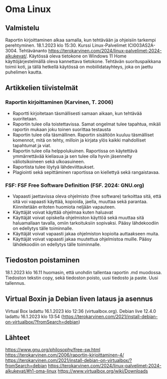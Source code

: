 # Oma Linux

## Valmistelu
Raportin kirjoittaminen alkaa samalla, kun tehtävään ja ohjeisiin tarkempi perehtyminen. 18.1.2023 klo 15:30. Kurssi Linux-Palvelimet ICI003AS2A-3004. Tehtävänanto https://terokarvinen.com/2024/linux-palvelimet-2024-alkukevat/.
Käytössä oleva tietokone on Windows 11 Home käyttöjärjestelmällä oleva kannettava tietokone. Tehtävän suorituspaikkana toimii koti, ja tällä hetkellä käytössä on mobiilidatayhteys, joka on jaettu puhelimen kautta.

## Artikkelien tiivistelmät
### Raportin kirjoittaminen (Karvinen, T. 2006)
- Raportti kirjoitetaan täsmällisesti samaan aikaan, kun tehtävää suoritetaan.
- Raportin tulee olla toistettavissa. Samat ongelmat tulee tapahtua, mikäli raportin mukaan joku toinen suorittaa testausta
- Raportin tulee olla täsmällinen. Raportin sisältöön kuuluu täsmälliset komennot, mitä on tehty, milloin ja kirjata ylös kaikki mahdolliset tapahtumat ja viat.
- Raportin tulee olla helppolukuinen. Raportissa on käytettävä ymmärrettävää kieliasua ja sen tulee olla hyvin jäsennelty väliotsikoineen sekä ulkoasuineen.
- Raportista tulee löytyä lähdeviittaukset.
- Plagiointi sekä sepittäminen raportissa on kiellettyä sekä rangaistavaa.

### FSF: FSF Free Software Definition (FSF. 2024: GNU.org)
- Vapaasti jaettavissa oleva ohjelmisto (free software) tarkoittaa sitä, että sitä voi vapaasti käyttää, kopioida, jaella, muuttaa sekä parantaa. Kiinnitetään eritoten huomiota neljään vapauteen.
- Käyttäjät voivat käyttää ohjelmaa kuten haluavat
- Käyttäjät voivat opiskella ohjelmiston käyttöä sekä muuttaa sitä haluamallaan tavalla, omiin tarkoituksiin sopivaksi. Pääsy lähdekoodiin on edellytys tälle toiminnalle.
- Käyttäjät voivat vapaasti jakaa ohjelmiston kopioita auttaakseen muita.
- Käyttäjät voivat vapaasti jakaa muutettua ohjelmistoa muille. Pääsy lähdekoodiin on edellytys tälle toiminnalle.

## Tiedoston poistaminen
18.1.2023 klo 16.11 huomasin, että unohdin tallentaa raportin .md muodossa. Tiedoston tekstin copy, sekä tiedoston poisto, uusi tiedosto ja paste. Uusi tallennus. 
  
## Virtual Boxin ja Debian liven lataus ja asennus
Virtual Box ladattu 16.1.2023 klo 12:36 (virtualbox.org). Debian live 12.4.0 ladattu 16.1.2023 klo 13:54 (https://terokarvinen.com/2021/install-debian-on-virtualbox/?fromSearch=debian)

## Lähteet
https://www.gnu.org/philosophy/free-sw.html
https://terokarvinen.com/2006/raportin-kirjoittaminen-4/
https://terokarvinen.com/2021/install-debian-on-virtualbox/?fromSearch=debian
https://terokarvinen.com/2024/linux-palvelimet-2024-alkukevat/#h1-oma-linux
https://www.virtualbox.org/wiki/Downloads 
